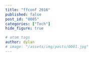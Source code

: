 ```yaml
---
title: "ffconf 2016"
published: false
post_id: "0005"
categories: ["Tech"]
hide_figure: true

# atom tags
author: dylan
# image: "/assets/img/posts/0001.jpg"
---
```

